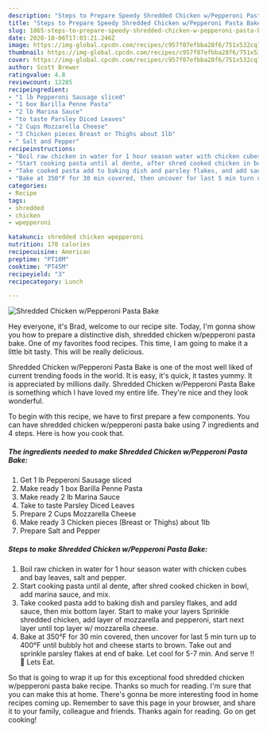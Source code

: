 ```yaml
---
description: "Steps to Prepare Speedy Shredded Chicken w/Pepperoni Pasta Bake"
title: "Steps to Prepare Speedy Shredded Chicken w/Pepperoni Pasta Bake"
slug: 1865-steps-to-prepare-speedy-shredded-chicken-w-pepperoni-pasta-bake
date: 2020-10-06T17:03:21.246Z
image: https://img-global.cpcdn.com/recipes/c957f07efbba28f6/751x532cq70/shredded-chicken-wpepperoni-pasta-bake-recipe-main-photo.jpg
thumbnail: https://img-global.cpcdn.com/recipes/c957f07efbba28f6/751x532cq70/shredded-chicken-wpepperoni-pasta-bake-recipe-main-photo.jpg
cover: https://img-global.cpcdn.com/recipes/c957f07efbba28f6/751x532cq70/shredded-chicken-wpepperoni-pasta-bake-recipe-main-photo.jpg
author: Scott Brewer
ratingvalue: 4.8
reviewcount: 12285
recipeingredient:
- "1 lb Pepperoni Sausage sliced"
- "1 box Barilla Penne Pasta"
- "2 lb Marina Sauce"
- "to taste Parsley Diced Leaves"
- "2 Cups Mozzarella Cheese"
- "3 Chicken pieces Breast or Thighs about 1lb"
- " Salt and Pepper"
recipeinstructions:
- "Boil raw chicken in water for 1 hour season water with chicken cubes and bay leaves, salt and pepper."
- "Start cooking pasta until al dente, after shred cooked chicken in bowl, add marina sauce, and mix."
- "Take cooked pasta add to baking dish and parsley flakes, and add sauce, then mix bottom layer. Start to make your layers Sprinkle shredded chicken, add layer of mozzarella and pepperoni, start next layer until top layer w/ mozzarella cheese."
- "Bake at 350°F for 30 min covered, then uncover for last 5 min turn up to 400°F until bubbly hot and cheese starts to brown. Take out and sprinkle parsley flakes at end of bake. Let cool for 5-7 min. And serve !! 🙌 Lets Eat."
categories:
- Recipe
tags:
- shredded
- chicken
- wpepperoni

katakunci: shredded chicken wpepperoni 
nutrition: 170 calories
recipecuisine: American
preptime: "PT18M"
cooktime: "PT45M"
recipeyield: "3"
recipecategory: Lunch

---
```



![Shredded Chicken w/Pepperoni Pasta Bake](https://img-global.cpcdn.com/recipes/c957f07efbba28f6/751x532cq70/shredded-chicken-wpepperoni-pasta-bake-recipe-main-photo.jpg)

Hey everyone, it's Brad, welcome to our recipe site. Today, I'm gonna show you how to prepare a distinctive dish, shredded chicken w/pepperoni pasta bake. One of my favorites food recipes. This time, I am going to make it a little bit tasty. This will be really delicious.



Shredded Chicken w/Pepperoni Pasta Bake is one of the most well liked of current trending foods in the world. It is easy, it's quick, it tastes yummy. It is appreciated by millions daily. Shredded Chicken w/Pepperoni Pasta Bake is something which I have loved my entire life. They're nice and they look wonderful.


To begin with this recipe, we have to first prepare a few components. You can have shredded chicken w/pepperoni pasta bake using 7 ingredients and 4 steps. Here is how you cook that.

<!--inarticleads1-->

##### The ingredients needed to make Shredded Chicken w/Pepperoni Pasta Bake:

1. Get 1 lb Pepperoni Sausage sliced
1. Make ready 1 box Barilla Penne Pasta
1. Make ready 2 lb Marina Sauce
1. Take to taste Parsley Diced Leaves
1. Prepare 2 Cups Mozzarella Cheese
1. Make ready 3 Chicken pieces (Breast or Thighs) about 1lb
1. Prepare  Salt and Pepper




<!--inarticleads2-->

##### Steps to make Shredded Chicken w/Pepperoni Pasta Bake:

1. Boil raw chicken in water for 1 hour season water with chicken cubes and bay leaves, salt and pepper.
1. Start cooking pasta until al dente, after shred cooked chicken in bowl, add marina sauce, and mix.
1. Take cooked pasta add to baking dish and parsley flakes, and add sauce, then mix bottom layer. Start to make your layers Sprinkle shredded chicken, add layer of mozzarella and pepperoni, start next layer until top layer w/ mozzarella cheese.
1. Bake at 350°F for 30 min covered, then uncover for last 5 min turn up to 400°F until bubbly hot and cheese starts to brown. Take out and sprinkle parsley flakes at end of bake. Let cool for 5-7 min. And serve !! 🙌 Lets Eat.




So that is going to wrap it up for this exceptional food shredded chicken w/pepperoni pasta bake recipe. Thanks so much for reading. I'm sure that you can make this at home. There's gonna be more interesting food in home recipes coming up. Remember to save this page in your browser, and share it to your family, colleague and friends. Thanks again for reading. Go on get cooking!
